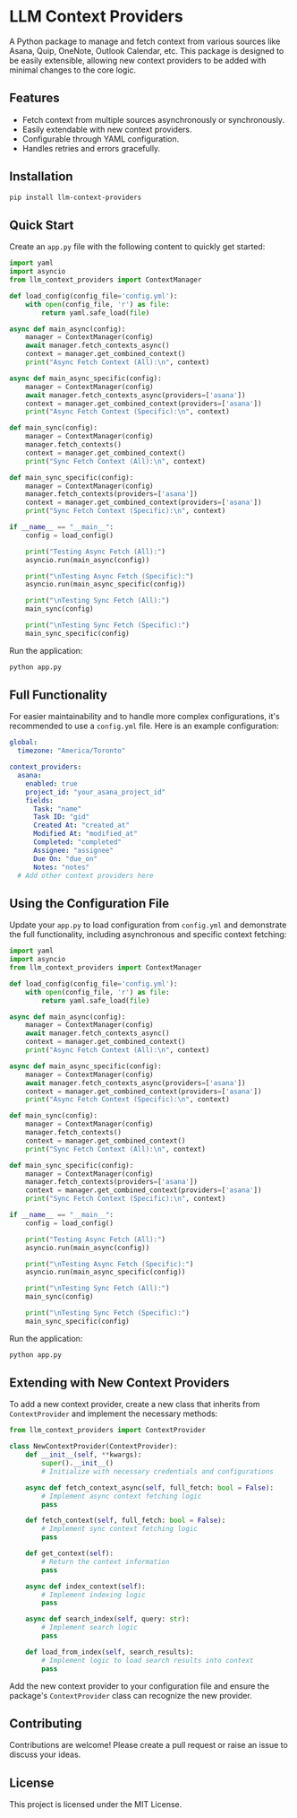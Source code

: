# LLM Context Providers

A Python package to manage and fetch context from various sources like Asana, Quip, OneNote, Outlook Calendar, etc. This package is designed to be easily extensible, allowing new context providers to be added with minimal changes to the core logic.

## Features

- Fetch context from multiple sources asynchronously or synchronously.
- Easily extendable with new context providers.
- Configurable through YAML configuration.
- Handles retries and errors gracefully.

## Installation

```bash
pip install llm-context-providers
```

## Quick Start

Create an `app.py` file with the following content to quickly get started:

```python
import yaml
import asyncio
from llm_context_providers import ContextManager

def load_config(config_file='config.yml'):
    with open(config_file, 'r') as file:
        return yaml.safe_load(file)

async def main_async(config):
    manager = ContextManager(config)
    await manager.fetch_contexts_async()
    context = manager.get_combined_context()
    print("Async Fetch Context (All):\n", context)

async def main_async_specific(config):
    manager = ContextManager(config)
    await manager.fetch_contexts_async(providers=['asana'])
    context = manager.get_combined_context(providers=['asana'])
    print("Async Fetch Context (Specific):\n", context)

def main_sync(config):
    manager = ContextManager(config)
    manager.fetch_contexts()
    context = manager.get_combined_context()
    print("Sync Fetch Context (All):\n", context)

def main_sync_specific(config):
    manager = ContextManager(config)
    manager.fetch_contexts(providers=['asana'])
    context = manager.get_combined_context(providers=['asana'])
    print("Sync Fetch Context (Specific):\n", context)

if __name__ == "__main__":
    config = load_config()

    print("Testing Async Fetch (All):")
    asyncio.run(main_async(config))

    print("\nTesting Async Fetch (Specific):")
    asyncio.run(main_async_specific(config))

    print("\nTesting Sync Fetch (All):")
    main_sync(config)

    print("\nTesting Sync Fetch (Specific):")
    main_sync_specific(config)
```

Run the application:

```bash
python app.py
```

## Full Functionality

For easier maintainability and to handle more complex configurations, it's recommended to use a `config.yml` file. Here is an example configuration:

```yaml
global:
  timezone: "America/Toronto"

context_providers:
  asana:
    enabled: true
    project_id: "your_asana_project_id"
    fields:
      Task: "name"
      Task ID: "gid"
      Created At: "created_at"
      Modified At: "modified_at"
      Completed: "completed"
      Assignee: "assignee"
      Due On: "due_on"
      Notes: "notes"
  # Add other context providers here
```

## Using the Configuration File

Update your `app.py` to load configuration from `config.yml` and demonstrate the full functionality, including asynchronous and specific context fetching:

```python
import yaml
import asyncio
from llm_context_providers import ContextManager

def load_config(config_file='config.yml'):
    with open(config_file, 'r') as file:
        return yaml.safe_load(file)

async def main_async(config):
    manager = ContextManager(config)
    await manager.fetch_contexts_async()
    context = manager.get_combined_context()
    print("Async Fetch Context (All):\n", context)

async def main_async_specific(config):
    manager = ContextManager(config)
    await manager.fetch_contexts_async(providers=['asana'])
    context = manager.get_combined_context(providers=['asana'])
    print("Async Fetch Context (Specific):\n", context)

def main_sync(config):
    manager = ContextManager(config)
    manager.fetch_contexts()
    context = manager.get_combined_context()
    print("Sync Fetch Context (All):\n", context)

def main_sync_specific(config):
    manager = ContextManager(config)
    manager.fetch_contexts(providers=['asana'])
    context = manager.get_combined_context(providers=['asana'])
    print("Sync Fetch Context (Specific):\n", context)

if __name__ == "__main__":
    config = load_config()

    print("Testing Async Fetch (All):")
    asyncio.run(main_async(config))

    print("\nTesting Async Fetch (Specific):")
    asyncio.run(main_async_specific(config))

    print("\nTesting Sync Fetch (All):")
    main_sync(config)

    print("\nTesting Sync Fetch (Specific):")
    main_sync_specific(config)
```

Run the application:

```bash
python app.py
```

## Extending with New Context Providers

To add a new context provider, create a new class that inherits from `ContextProvider` and implement the necessary methods:

```python
from llm_context_providers import ContextProvider

class NewContextProvider(ContextProvider):
    def __init__(self, **kwargs):
        super().__init__()
        # Initialize with necessary credentials and configurations

    async def fetch_context_async(self, full_fetch: bool = False):
        # Implement async context fetching logic
        pass

    def fetch_context(self, full_fetch: bool = False):
        # Implement sync context fetching logic
        pass

    def get_context(self):
        # Return the context information
        pass

    async def index_context(self):
        # Implement indexing logic
        pass

    async def search_index(self, query: str):
        # Implement search logic
        pass

    def load_from_index(self, search_results):
        # Implement logic to load search results into context
        pass
```

Add the new context provider to your configuration file and ensure the package's `ContextProvider` class can recognize the new provider.

## Contributing

Contributions are welcome! Please create a pull request or raise an issue to discuss your ideas.

## License

This project is licensed under the MIT License.
